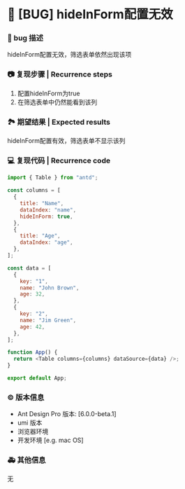 # 🐛 [BUG] hideInForm配置无效

### 🐛 bug 描述

hideInForm配置无效，筛选表单依然出现该项

### 📷 复现步骤 | Recurrence steps

1. 配置hideInForm为true
2. 在筛选表单中仍然能看到该列

### 🏞 期望结果 | Expected results

hideInForm配置有效，筛选表单不显示该列

### 💻 复现代码 | Recurrence code

```javascript
import { Table } from "antd";

const columns = [
  {
    title: "Name",
    dataIndex: "name",
    hideInForm: true,
  },
  {
    title: "Age",
    dataIndex: "age",
  },
];

const data = [
  {
    key: "1",
    name: "John Brown",
    age: 32,
  },
  {
    key: "2",
    name: "Jim Green",
    age: 42,
  },
];

function App() {
  return <Table columns={columns} dataSource={data} />;
}

export default App;
```

### © 版本信息

- Ant Design Pro 版本: [6.0.0-beta.1]
- umi 版本
- 浏览器环境
- 开发环境 [e.g. mac OS]

### 🚑 其他信息

无
